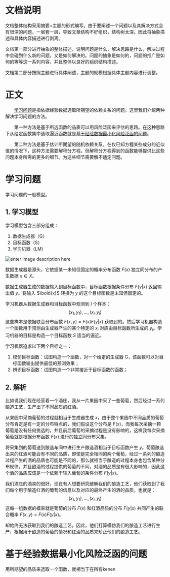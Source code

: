 # 文档说明

文档整体结构采用摘要+主题的形式编写。由于要阐述一个问题以及其解决方式会有很深的问题，一层套一层，导致文章结构不好组织，结构树太深。因此将抽象描述和具体内容描述进行剥离。

文档第一部分进行抽象的整体描述，说明问题是什么，解决思路是什么，解决过程中会碰到什么新的问题，又是如何解决的。问题的抽象是如何的，问题的推广是如何的等等这一系列内容，并且整体以良好的组织结构描述。

文档第二部分按照主题进行具体阐述，主题的规模根据具体主题内容进行调整。

# 正文

　　[学习问题](#学习问题)是指依据经验数据选取所期望的依赖关系的问题。这里我们介绍两种解决学习问题的方法。

　　第一种方法是基于所选函数的品质可以用风险泛函来评估的思路。在这种思路下从给定函数集中选取逼近函数就是[基于经验数据最小化风险泛函的问题](#基于经验数据最小化风险泛函的问题)。

　　第二种方法是基于估计所期望的随机依赖关系。在仅已知方程某些成分的近似值的情况下，这种方法需要解积分方程。但解积分方程得到的函数能够提供比这些问题本身所需的更多的细节。为这些细节需要解不适定问题。




# 学习问题

学习问题的一般模型。

## 1. 学习模型

学习模型包含三部分组成：
1. 数据生成器（G）
2. 目标函数（S）
3. 学习机器（LM）

![enter image description here](P12-G1.1)

数据生成器是源头，它依据某一未知但固定的概率分布函数 $F(x)$ 独立同分布的产生数据 $x \in X$。

数据生成器生成的数据输入到目标函数中，目标函数根据条件分布 $F(y|x)$ 返回输出值 $y$。将输入 $\bold{x}$ 转换为 $y$ 的这个目标函数是未知但固定的。

学习机器从数据生成器和目标函数中观测到 $l$ 个样本：
$$
(x_1,y_1), \ldots, (x_l, y_l)
$$
这些样本是依据联合分布函数 $F(x,y) = F(x)F(y|x)$ 获取到的。然后学习机器构造一个函数用于预测由生成器产生的某个特定的 $x_i$ 对应由目标函数所生成的 $y_i$。学习机器的目标是构造一个目标函数 $S$ 适当的逼近。

学习机器追求以下两个目标之一：
1. 模仿目标函数：试图构造一个函数，对一个给定的生成器 G，该函数可以对目标函数输出提供最佳的预测效果；
2. 辨识目标函数：试图构造一个非常接近于目标函数的函数；

## 2. 解析
比如说我们现在经营着一个酒庄，我从一片果园中采了一些葡萄，然后经过一系列酿造工艺，生产出了不同品质的红酒。

从果园中采摘葡萄的过程就相当于生成器生成 $x$，由于整个果园中不同品质的葡萄分布肯定是有一定的分布特点的，我们假设这个分布是 $F(x)$，而我每次采摘一颗葡萄是没有任何挑选的，并且前后葡萄的采摘过程是没有影响的，这样我每次采摘葡萄就是根据分布函数 $F(x)$ 进行的独立同分布采集。

将采集到的葡萄送到酿造车间中进行生产酿造酒相当于目标函数产生 $y$。葡萄酿造出来的红酒可能会有不同的品质，即使是完全相同的两个葡萄，经过一系列的酿造过程产生的酒的品质也可能是不同的，那么就相当于酿造的过程本身也包含某种分布规律，并且酿酒的过程提供的葡萄的不同，对酒的品质是有很大影响的，因此这个酒的品质应该是一个依赖于输入葡萄的条件分布 $F(y|x)$。

我们酒庄的酒卖的很好，现在有人想要研究破解我们的酿造工艺，他们获取到了我们每个用于酿造红酒的葡萄的信息以及对应的最终产生的酒的品质，也就是：
$$
(x_1,y_1), \ldots, (x_l, y_l)
$$
这每一组数据的概率就是葡萄的分布 $F(x)$ 和红酒品质的分布 $F(y|x)$ 共同产生的联合概率 $F(x,y) = F(x)F(y|x)$。

却始终无法获取到我们的酿造工艺，因此，他们打算模仿我们的酿造工艺进行生产，根据用于酿造的葡萄的情况和红酒的品质来矫正他们的酿造工艺。



# 基于经验数据最小化风险泛函的问题

用所期望的品质来选取一个函数，就相当于在所有kenen
<!--stackedit_data:
eyJoaXN0b3J5IjpbLTcwMzEyMjExMiwtNzIyMjEwNzAsLTE0Mz
cyNjE2OTEsMTIxNjU3Njc3MSwzOTc0NDQyNjEsLTEwMTYzOTg4
MjEsMTk4MDY4MDAxNSwxNzMzODI1NTM1LC05NDExNjg1MDksMT
Q0ODc1NTAzLC05OTA2NzU4MTIsLTMwMjA1NDg2MCwxMDk5MDU5
MzM0LC0xMzY5MTE5NDI4LDcwMzUyODQ5M119
-->